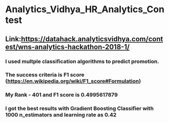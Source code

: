 # Analytics_Vidhya_HR_Analytics_Contest
## Link:https://datahack.analyticsvidhya.com/contest/wns-analytics-hackathon-2018-1/
### I used multple classification algorithms to predict promotion. 
### The success criteria is F1 score (https://en.wikipedia.org/wiki/F1_score#Formulation)
### My Rank - 401 and F1 score is 0.4995617879
### I got the best results with Gradient Boosting Classifier with 1000 n_estimators and learning rate as 0.42
